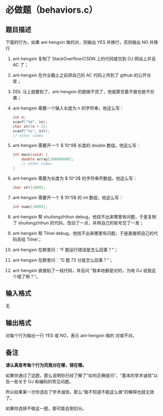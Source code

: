 # 必做题（behaviors.c）

## 题目描述

下面的行为，如果 ant-hengxin 做的对，则输出 YES 并换行，否则输出 NO 并换行

1. ant-hengxin 复制了 StackOverflow/CSDN 上的代码提交到 OJ 网站上并且 AC 了；
2. ant-hengxin 在作业截止之前把自己的 AC 代码上传到了 github 的公开仓库；
3. DDL 马上就要到了，ant-hengxin 的题做不完了，他就算空着不做也绝不抄袭；
4. ant-hengxin 需要一个输入长度为 $n$ 的字符串，他这么写：

   ```c
   int n;
   scanf("%d", &n);
   char str[n + 2];
   scanf("%s", str);
   // other codes
   ```
5. ant-hengxin 需要开一个 $ 10^8$ 长度的 double 数组，他这么写：

   ```c
   int main(void) {
       double array[100000008];
       // other codes
   }
   ```
6. ant-hengxin 需要为长度为 $ 10^3$ 的字符串开数组，他这么写：

   ```c
   char str[1000];
   ```
7. ant-hengxin 需要开一个 $ 10^5$ 的 int 数组，他这么写：

   ```C
   int nums[10005];
   ```
8. ant-hengxin 帮 shuilongzhihun debug，他找不出来哪里有问题，于是复制了 shuilongzhihun 的代码，改动了一点，并用自己的账号交了一发；
9. ant-hengxin 帮 Tilnel debug，他找不出来哪里有问题，于是直接把自己的代码丢给 Tilnel；
10. ant-hengxin 在群里问：“F 题运行错误是怎么回事？”；
11. ant-hengxin 在群里问：“D 题 73 分是怎么回事？”；
12. ant-hengxin 直接贴了一段代码，并且问 “我本地都是对的，为啥 OJ 说我这个错了啊？”。

## 输入格式

无

## 输出格式

对每个行为输出一行 YES 或 NO，表示 ant-hengxin 做的 对或不对。

## 备注

**请认真思考每个行为究竟对在哪，错在哪。**

如果你通过了这题，那么说明你已经了解了“如何正确提问”、“基本的学术诚信”以及一些关于 OJ 和编码的常见问题。

所以如果某一次你违反了学术诚信，那么“我不知道不能这么做”的解释也就无效了。

如果你选择不做这一题，那可能会倒扣分。